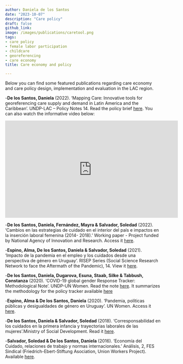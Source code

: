 ```yaml
---
author: Daniela de los Santos
date: "2023-10-07"
description: "Care policy"
draft: false
github_link: 
image: /images/publications/caretool.png
tags:
- care policy
- female labor participation
- childcare
- georeferencing
- care economy
title: Care economy and policy

---
```


Below you can find some featured publications regarding care economy and care policy design, implementation and evaluation in the LAC region.

-**De los Santos, Daniela** (2022). ‘Mapping Care: Innovative tools for georeferencing care supply and demand in Latin America and the Caribbean’. UNDP-LAC – Policy Notes 14. Read the policy brief [here](https://www.undp.org/latin-america/publications/mapping-care-innovative-tools-georeferencing-care-supply-and-demand-latin-america-and-caribbean). You can also watch the informative video below:
<iframe width="560" height="315" src="https://www.youtube.com/embed/hvQtx95w8Ns?si=u_yEZz5_a2xjNuNC" title="YouTube video player" frameborder="0" allow="accelerometer; autoplay; clipboard-write; encrypted-media; gyroscope; picture-in-picture; web-share" allowfullscreen></iframe>

-**De los Santos, Daniela, Fernández, Mayra & Salvador, Soledad** (2022). ‘Cambios en las estrategias de cuidado en el interior del país e impactos en la inserción laboral femenina (2014- 2018).’ Working paper - Project funded by National Agency of Innovation and Research. Access it [here](https://redi.anii.org.uy/jspui/handle/20.500.12381/588).

-**Espino, Alma, De los Santos, Daniela & Salvador, Soledad** (2021). ‘Impacto de la pandemia en el empleo y los cuidados desde una perspectiva de género en Uruguay’.
RISEP Series (Social Science Research Network to face the Aftermath of the Pandemic), 14. View it [here](https://ciedur.org.uy/publicaciones/dr14-impacto-de-la-pandemia-en-el-empleo-y-los-cuidados-desde-una-perspectiva-de-genero-en-uruguay/).

-**De los Santos, Daniela, Dugarova, Esuna, Staab, Silke & Tabbush, Constanza** (2020). ‘COVID-19 global gender Response Tracker: Methodological Note’. UNDP-UN Women. Read the note [here](https://data.undp.org/wp-content/uploads/2021/03/COVID-19-Global-Tracker-Methodological-Note-v_March2021.pdf). It summarizes the methodology for the policy tracker available [here](https://data.undp.org/gendertracker/)

-**Espino, Alma & De los Santos, Daniela** (2020). ‘Pandemia, políticas públicas y desigualdades de género en Uruguay’. UN Women. Access it [here](https://lac.unwomen.org/es/digiteca/publicaciones/2020/06/pandemia-politicas-publicas-y-desigualdades-de-genero-en-uruguay).

-**De los Santos, Daniela & Salvador, Soledad** (2018). ‘Corresponsabilidad en los cuidados en la primera infancia y trayectorias laborales de las mujeres’.Ministry of Social Development. Read it [here](http://repositorio.mides.gub.uy:8080/xmlui/handle/123456789/1264).

-**Salvador, Soledad & De los Santos, Daniela** (2016). ‘Economía del Cuidado, relaciones de trabajo y normas internacionales.’ Análisis, 2, FES Sindical (Friedrich-Ebert-Stiftung Asociation, Union Workers Project). Available [here](https://library.fes.de/pdf-files/bueros/uruguay/13600.pdf).

